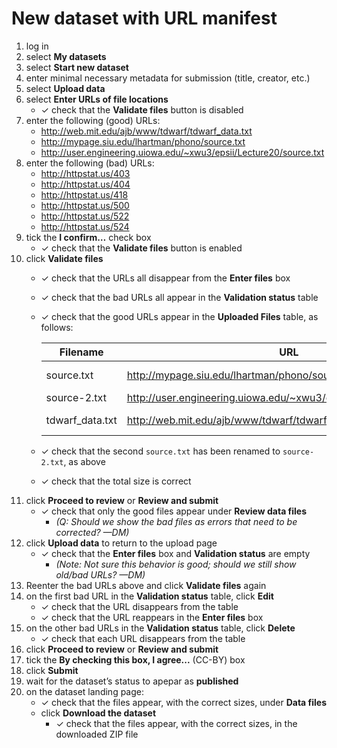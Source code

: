 # New dataset with URL manifest

1. log in
1. select **My datasets**
1. select **Start new dataset**
1. enter minimal necessary metadata for submission (title, creator, etc.)
1. select **Upload data**
1. select **Enter URLs of file locations**
   - ✓ check that the **Validate files** button is disabled
1. enter the following (good) URLs:
   - http://web.mit.edu/ajb/www/tdwarf/tdwarf_data.txt
   - http://mypage.siu.edu/lhartman/phono/source.txt
   - http://user.engineering.uiowa.edu/~xwu3/epsii/Lecture20/source.txt
1. enter the following (bad) URLs:
   - http://httpstat.us/403
   - http://httpstat.us/404
   - http://httpstat.us/418
   - http://httpstat.us/500
   - http://httpstat.us/522
   - http://httpstat.us/524
1. tick the **I confirm…** check box
   - ✓ check that the **Validate files** button is enabled
1. click **Validate files**
   - ✓ check that the URLs all disappear from the **Enter files** box
   - ✓ check that the bad URLs all appear in the **Validation status** table
   - ✓ check that the good URLs appear in the **Uploaded Files** table, as follows:

       | Filename | URL | Size | Version | Actions |
       | -------- | --- | ---- | ------- | ------- |
       | source.txt | http://mypage.siu.edu/lhartman/phono/source.txt | 708.25 kB | 1 | <u>Delete</u> |
       | source-2.txt | http://user.engineering.uiowa.edu/~xwu3/epsii/Lecture20/source.txt | 357 B | 1 | <u>Delete</u> |
       | tdwarf_data.txt | http://web.mit.edu/ajb/www/tdwarf/tdwarf_data.txt | 12.14 kB | 1 | <u>Delete</u> |

   - ✓ check that the second `source.txt` has been renamed to `source-2.txt`, as above
   - ✓ check that the total size is correct
1. click **Proceed to review** or **Review and submit**
   - ✓ check that only the good files appear under **Review data files**
     - *(Q: Should we show the bad files as errors that need to be corrected? —DM)*
1. click **Upload data** to return to the upload page
   - ✓ check that the **Enter files** box and **Validation status** are empty
     - *(Note: Not sure this behavior is good; should we still show old/bad URLs? —DM)*
1. Reenter the bad URLs above and click **Validate files** again
1. on the first bad URL in the **Validation status** table, click **Edit**
   - ✓ check that the URL disappears from the table
   - ✓ check that the URL reappears in the **Enter files** box
1. on the other bad URLs in the **Validation status** table, click **Delete**
   - ✓ check that each URL disappears from the table
1. click **Proceed to review** or **Review and submit**
1. tick the **By checking this box, I agree...** (CC-BY) box
1. click **Submit**
1. wait for the dataset’s status to apepar as **published**
1. on the dataset landing page:
   - ✓ check that the files appear, with the correct sizes, under **Data files**
   - click **Download the dataset**
     - ✓ check that the files appear, with the correct sizes, in the downloaded ZIP file
